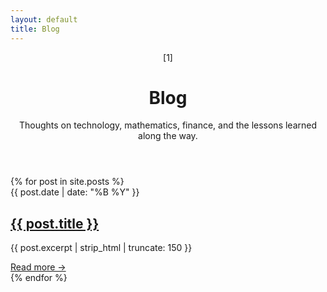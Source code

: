 ```yaml
---
layout: default
title: Blog
---
```


<header class="page-header">
    <span class="page-marker">[1]</span>
    <h1>Blog</h1>
    <p class="intro">Thoughts on technology, mathematics, finance, and the lessons learned along the way.</p>
</header>

<section class="blog-posts">
    {% for post in site.posts %}
    <article class="blog-post-item">
        <div class="post-date">{{ post.date | date: "%B %Y" }}</div>
        <h2 class="post-title"><a href="{{ post.url | relative_url }}">{{ post.title }}</a></h2>
        <p class="post-excerpt">{{ post.excerpt | strip_html | truncate: 150 }}</p>
        <a href="{{ post.url | relative_url }}" class="read-more">Read more →</a>
    </article>
    {% endfor %}
</section>
